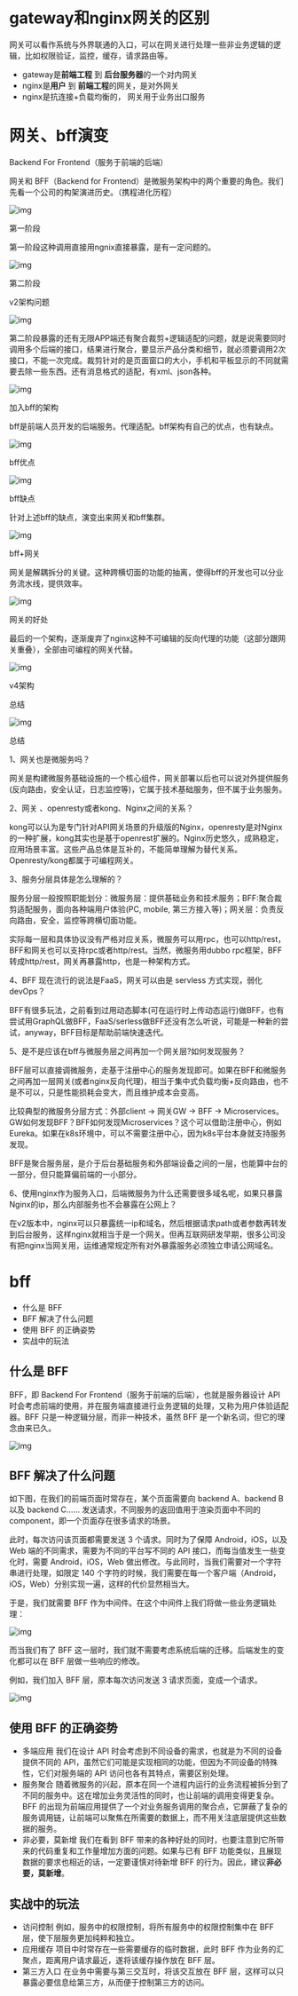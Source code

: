 # gateway和nginx网关的区别

网关可以看作系统与外界联通的入口，可以在网关进行处理一些非业务逻辑的逻辑，比如权限验证，监控，缓存，请求路由等。

+ gateway是**前端工程** 到 **后台服务器**的一个对内网关
+ nginx是**用户** 到 **前端工程**的网关，是对外网关
+ nginx是抗连接+负载均衡的， 网关用于业务出口服务

# 网关、bff演变

Backend For Frontend（服务于前端的后端）

网关和 BFF（Backend for Frontend）是微服务架构中的两个重要的角色。我们先看一个公司的构架演进历史。（携程进化历程）

![img](Nginx%E3%80%81%E7%BD%91%E5%85%B3%E3%80%81bff.assets/16903744-ed923405295c95dc-1623027762919.png)

第一阶段

第一阶段这种调用直接用ngnix直接暴露，是有一定问题的。

![img](Nginx%E3%80%81%E7%BD%91%E5%85%B3%E3%80%81bff.assets/16903744-0318e1d15719dac4-1623030277056.png)

第二阶段

v2架构问题

![img](Nginx%E3%80%81%E7%BD%91%E5%85%B3%E3%80%81bff.assets/16903744-f2f0e69773807f01-1623030327678.png)

第二阶段暴露的还有无限APP端还有聚合裁剪+逻辑适配的问题，就是说需要同时调用多个后端的接口，结果进行聚合，要显示产品分类和细节，就必须要调用2次接口，不能一次完成。裁剪针对的是页面窗口的大小，手机和平板显示的不同就需要去除一些东西。还有消息格式的适配，有xml、json各种。

![img](Nginx%E3%80%81%E7%BD%91%E5%85%B3%E3%80%81bff.assets/16903744-d9de68fa3d7381a7-1623030385301.png)

加入bff的架构

bff是前端人员开发的后端服务。代理适配。bff架构有自己的优点，也有缺点。

![img](Nginx%E3%80%81%E7%BD%91%E5%85%B3%E3%80%81bff.assets/16903744-47319ff198d41aa4-1623030401755.png)

bff优点

![img](Nginx%E3%80%81%E7%BD%91%E5%85%B3%E3%80%81bff.assets/16903744-5d2f17b541fa236f.png)

bff缺点

针对上述bff的缺点，演变出来网关和bff集群。

![img](Nginx%E3%80%81%E7%BD%91%E5%85%B3%E3%80%81bff.assets/16903744-5344a87dec37f94b-1623030436009.png)

bff+网关

网关是解耦拆分的关键。这种跨横切面的功能的抽离，使得bff的开发也可以分业务流水线，提供效率。

![img](Nginx%E3%80%81%E7%BD%91%E5%85%B3%E3%80%81bff.assets/16903744-c297b786d95b2b05-1623030448623.png)

网关的好处

最后的一个架构，逐渐废弃了nginx这种不可编辑的反向代理的功能（这部分跟网关重叠），全部由可编程的网关代替。

![img](Nginx%E3%80%81%E7%BD%91%E5%85%B3%E3%80%81bff.assets/16903744-206017d4b73db533-1623030463179.png)

v4架构

总结

![img](Nginx%E3%80%81%E7%BD%91%E5%85%B3%E3%80%81bff.assets/16903744-951673b8718e6f3c-1623030478703.png)

总结

1、网关也是微服务吗？

网关是构建微服务基础设施的一个核心组件，网关部署以后也可以说对外提供服务(反向路由，安全认证，日志监控等)，它属于技术基础服务，但不属于业务服务。

2、网关 、openresty或者kong、Nginx之间的关系？

kong可以认为是专门针对API网关场景的升级版的Nginx，openresty是对Nginx的一种扩展，kong其实也是基于openrest扩展的。Nginx历史悠久，成熟稳定，应用场景丰富。这些产品总体是互补的，不能简单理解为替代关系。Openresty/kong都属于可编程网关。

3、服务分层具体是怎么理解的？

服务分层一般按照职能划分：微服务层：提供基础业务和技术服务；BFF:聚合裁剪适配服务，面向各种端用户体验(PC, mobile, 第三方接入等)；网关层：负责反向路由，安全，监控等跨横切面功能。

实际每一层和具体协议没有严格对应关系，微服务可以用rpc，也可以http/rest，BFF和网关也可以支持rpc或者http/rest。当然，微服务用dubbo rpc框架，BFF转成http/rest，网关再暴露http，也是一种架构方式。

4、BFF 现在流行的说法是FaaS，网关可以由是 servless 方式实现，弱化 devOps？

BFF有很多玩法，之前看到过用动态脚本(可在运行时上传动态运行)做BFF，也有尝试用GraphQL做BFF，FaaS/serless做BFF还没有怎么听说，可能是一种新的尝试，anyway，BFF目标是帮助前端快速迭代。

5、是不是应该在bff与微服务层之间再加一个网关层?如何发现服务？

 BFF层可以直接调微服务，走基于注册中心的服务发现即可。如果在BFF和微服务之间再加一层网关(或者nginx反向代理)，相当于集中式负载均衡+反向路由，也不是不可以，只是性能损耗会变大，而且维护成本会变高。

比较典型的微服务分层方式：外部client -> 网关GW -> BFF -> Microservices。GW如何发现BFF？BFF如何发现Microservices？这个可以借助注册中心，例如Eureka。如果在k8s环境中，可以不需要注册中心，因为k8s平台本身就支持服务发现。

BFF是聚合服务层，是介于后台基础服务和外部端设备之间的一层，也能算中台的一部分，但只能算偏前端的一小部分。

6、使用nginx作为服务入口，后端微服务为什么还需要很多域名呢，如果只暴露Nginx的ip，那么内部服务也不会暴露在公网上？

在v2版本中，nginx可以只暴露统一ip和域名，然后根据请求path或者参数再转发到后台服务，这样nginx就相当于是一个网关。但再互联网研发早期，很多公司没有把nginx当网关用，运维通常规定所有对外暴露服务必须独立申请公网域名。

# bff

- 什么是 BFF
- BFF 解决了什么问题
- 使用 BFF 的正确姿势
- 实战中的玩法

## 什么是 BFF

BFF，即 Backend For Frontend（服务于前端的后端），也就是服务器设计 API 时会考虑前端的使用，并在服务端直接进行业务逻辑的处理，又称为用户体验适配器。BFF 只是一种逻辑分层，而非一种技术，虽然 BFF 是一个新名词，但它的理念由来已久。

![img](Nginx%E3%80%81%E7%BD%91%E5%85%B3%E3%80%81bff.assets/3100944-f5d383cf1d142e29-1623030124144.png)

## BFF 解决了什么问题

如下图，在我们的前端页面时常存在，某个页面需要向 backend A、backend B 以及 backend C...... 发送请求，不同服务的返回值用于渲染页面中不同的 component，即一个页面存在很多请求的场景。

此时，每次访问该页面都需要发送 3 个请求。同时为了保障 Android，iOS，以及 Web 端的不同需求，需要为不同的平台写不同的 API 接口，而每当值发生一些变化时，需要 Android，iOS，Web 做出修改。与此同时，当我们需要对一个字符串进行处理，如限定 140 个字符的时候，我们需要在每一个客户端（Android，iOS，Web）分别实现一遍，这样的代价显然相当大。

于是，我们就需要 BFF 作为中间件。在这个中间件上我们将做一些业务逻辑处理：

![img](Nginx%E3%80%81%E7%BD%91%E5%85%B3%E3%80%81bff.assets/3100944-80ac3d90822f1053-1623030168181.png)

而当我们有了 BFF 这一层时，我们就不需要考虑系统后端的迁移。后端发生的变化都可以在 BFF 层做一些响应的修改。

例如，我们加入 BFF 层，原本每次访问发送 3 请求页面，变成一个请求。

![img](Nginx%E3%80%81%E7%BD%91%E5%85%B3%E3%80%81bff.assets/3100944-0fd3db877ff651a5-1623030191360.png)

## 使用 BFF 的正确姿势

- 多端应用
   我们在设计 API 时会考虑到不同设备的需求，也就是为不同的设备提供不同的 API，虽然它们可能是实现相同的功能，但因为不同设备的特殊性，它们对服务端的 API 访问也各有其特点，需要区别处理。
- 服务聚合
   随着微服务的兴起，原本在同一个进程内运行的业务流程被拆分到了不同的服务中。这在增加业务灵活性的同时，也让前端的调用变得更复杂。BFF 的出现为前端应用提供了一个对业务服务调用的聚合点，它屏蔽了复杂的服务调用链，让前端可以聚焦在所需要的数据上，而不用关注底层提供这些数据的服务。
- 非必要，莫新增
   我们在看到 BFF 带来的各种好处的同时，也要注意到它所带来的代码重复和工作量增加方面的问题。如果与已有 BFF 功能类似，且展现数据的要求也相近的话，一定要谨慎对待新增 BFF 的行为。因此，建议**非必要，莫新增**。

## 实战中的玩法

- 访问控制
   例如，服务中的权限控制，将所有服务中的权限控制集中在 BFF 层，使下层服务更加纯粹和独立。
- 应用缓存
   项目中时常存在一些需要缓存的临时数据，此时 BFF 作为业务的汇聚点，距离用户请求最近，遂将该缓存操作放在 BFF 层。
- 第三方入口
   在业务中需要与第三交互时，将该交互放在 BFF 层，这样可以只暴露必要信息给第三方，从而便于控制第三方的访问。
